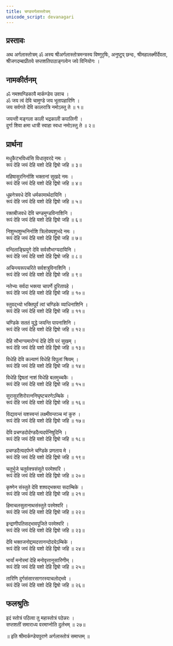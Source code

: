 ```yaml
---
title: चण्ड्यर्गलास्तोत्रम्
unicode_script: devanagari
---
```


## प्रस्तावः
अथ अर्गलास्तोत्रम्
ॐ अस्य श्रीअर्गलास्तोत्रमन्त्रस्य विष्णुरृषिः, अनुष्टुप् छन्दः,
श्रीमहालक्ष्मीर्देवता, श्रीजगदम्बाप्रीतये सप्तशतिपाठाङ्गत्वेन
जपे विनियोगः ।  

## नामकीर्तनम्
ॐ नमश्वण्डिकायै
मार्कण्डेय उवाच ।  
ॐ जय त्वं देवि चामुण्डे जय भूतापहारिणि ।  
जय सर्वगते देवि कालरात्रि नमोऽस्तु ते  ॥ १॥

जयन्ती मङ्गला काली भद्रकाली कपालिनी ।  
दुर्गा शिवा क्षमा धात्री स्वाहा स्वधा नमोऽस्तु ते  ॥ २॥

## प्रार्थना
मधुकैटभविध्वंसि विधातृवरदे नमः ।  
रूपं देहि जयं देहि यशो देहि द्विषो जहि  ॥ ३॥

महिषासुरनिर्नाशि भक्तानां सुखदे नमः ।  
रूपं देहि जयं देहि यशो देहि द्विषो जहि  ॥ ४॥

धूम्रनेत्रवधे देवि धर्मकामार्थदायिनि ।  
रूपं देहि जयं देहि यशो देहि द्विषो जहि  ॥ ५॥

रक्तबीजवधे देवि चण्डमुण्डविनाशिनि ।  
रूपं देहि जयं देहि यशो देहि द्विषो जहि  ॥ ६॥

निशुम्भशुम्भनिर्नाशि त्रिलोक्यशुभदे नमः ।  
रूपं देहि जयं देहि यशो देहि द्विषो जहि  ॥ ७॥

वन्दिताङ्घ्रियुगे देवि सर्वसौभाग्यदायिनि ।  
रूपं देहि जयं देहि यशो देहि द्विषो जहि  ॥ ८॥

अचिन्त्यरूपचरिते सर्वशत्रुविनाशिनि ।  
रूपं देहि जयं देहि यशो देहि द्विषो जहि  ॥ ९॥

नतेभ्यः सर्वदा भक्त्या चापर्णे दुरितापहे ।  
रूपं देहि जयं देहि यशो देहि द्विषो जहि  ॥ १०॥

स्तुवद्भ्यो भक्तिपूर्वं त्वां चण्डिके व्याधिनाशिनि ।  
रूपं देहि जयं देहि यशो देहि द्विषो जहि  ॥ ११॥

चण्डिके सततं युद्धे जयन्ति पापनाशिनि ।  
रूपं देहि जयं देहि यशो देहि द्विषो जहि  ॥ १२॥

देहि सौभाग्यमारोग्यं देहि देवि परं सुखम् ।  
रूपं देहि जयं देहि यशो देहि द्विषो जहि  ॥ १३॥

विधेहि देवि कल्याणं विधेहि विपुलां श्रियम् ।  
रूपं देहि जयं देहि यशो देहि द्विषो जहि  ॥ १४॥

विधेहि द्विषतां नाशं विधेहि बलमुच्चकैः ।  
रूपं देहि जयं देहि यशो देहि द्विषो जहि  ॥ १५॥

सुरासुरशिरोरत्ननिघृष्टचरणेऽम्बिके ।  
रूपं देहि जयं देहि यशो देहि द्विषो जहि  ॥ १६॥

विद्यावन्तं यशस्वन्तं लक्ष्मीवन्तञ्च मां कुरु ।  
रूपं देहि जयं देहि यशो देहि द्विषो जहि  ॥ १७॥

देवि प्रचण्डदोर्दण्डदैत्यदर्पनिषूदिनि ।  
रूपं देहि जयं देहि यशो देहि द्विषो जहि  ॥ १८॥

प्रचण्डदैत्यदर्पघ्ने चण्डिके प्रणताय मे ।  
रूपं देहि जयं देहि यशो देहि द्विषो जहि  ॥ १९॥

चतुर्भुजे चतुर्वक्त्रसंसुते परमेश्वरि ।  
रूपं देहि जयं देहि यशो देहि द्विषो जहि  ॥ २०॥

कृष्णेन संस्तुते देवि शश्वद्भक्त्या सदाम्बिके ।  
रूपं देहि जयं देहि यशो देहि द्विषो जहि  ॥ २१॥

हिमाचलसुतानाथसंस्तुते परमेश्वरि ।  
रूपं देहि जयं देहि यशो देहि द्विषो जहि  ॥ २२॥

इन्द्राणीपतिसद्भावपूजिते परमेश्वरि ।  
रूपं देहि जयं देहि यशो देहि द्विषो जहि  ॥ २३॥

देवि भक्तजनोद्दामदत्तानन्दोदयेऽम्बिके ।  
रूपं देहि जयं देहि यशो देहि द्विषो जहि  ॥ २४॥

भार्यां मनोरमां देहि मनोवृत्तानुसारिणीम् ।  
रूपं देहि जयं देहि यशो देहि द्विषो जहि  ॥ २५॥

तारिणि दुर्गसंसारसागरस्याचलोद्भवे ।  
रूपं देहि जयं देहि यशो देहि द्विषो जहि  ॥ २६॥

## फलश्रुतिः
इदं स्तोत्रं पठित्वा तु महास्तोत्रं पठेन्नरः ।  
सप्तशतीं समाराध्य वरमाप्नोति दुर्लभम्  ॥ २७॥

॥ इति श्रीमार्कण्डेयपुराणे अर्गलास्तोत्रं समाप्तम् ॥